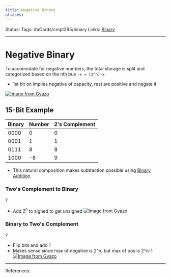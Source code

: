 ```yaml
---
title: Negative Binary
aliases:
---
```

Status:
Tags: #aCards/cmpt295/binary 
Links: [Binary](out/binary.md)
___

# Negative Binary
To accomodate for negative numbers, the total storage is split and categorized based on the nth bus
`-x = (2^n)-x`


- 1st bit on implies negative of capacity, rest are positive and negate it

[![Image from Gyazo](https://i.gyazo.com/7bf850e50c4f663015da3a9ad639f3d4.png)](https://gyazo.com/7bf850e50c4f663015da3a9ad639f3d4)

## 15-Bit Example
| Binary | Number | 2's Complement |
| ------ | ------ | -------------- |
| 0000   | 0      | 0              |
| 0001   | 1      | 1              |
| 0111   | 8      | 8              |
| 1000   | -8     | 9              |
- This natural composition makes subtraction possible using [ Binary Addition](out/binary-operations.md)

### Two's Complement to Binary
?
- Add $2^n$ to signed to get unsigned
[![Image from Gyazo](https://i.gyazo.com/190e1808d75411b847e8f1e738483c3b.png)](https://gyazo.com/190e1808d75411b847e8f1e738483c3b)
<!--SR:!2022-02-17,1,130-->

### Binary to Two's Complement
?
- Flip bits and add 1
- Makes sense since max of negative is 2^n, but max of pos is 2^n-1
[![Image from Gyazo](https://i.gyazo.com/d724d3b0951a38466e3ed0e91140ed31.png)](https://gyazo.com/d724d3b0951a38466e3ed0e91140ed31)
___
References: